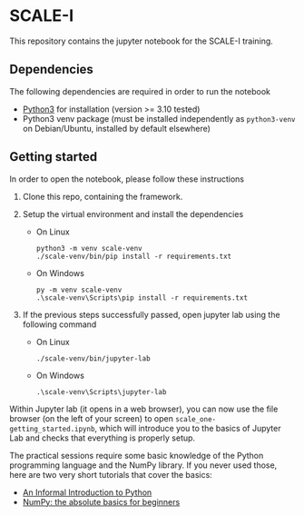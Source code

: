 # SCALE-I

This repository contains the jupyter notebook for the SCALE-I training.

## Dependencies

The following dependencies are required in order to run the notebook

+ [Python3](https://www.python.org/downloads/) for installation (version >= 3.10 tested)
+ Python3 venv package (must be installed independently as `python3-venv` on Debian/Ubuntu, installed by default elsewhere)

## Getting started

In order to open the notebook, please follow these instructions

1. Clone this repo, containing the framework.
1. Setup the virtual environment and install the dependencies

    + On Linux

        ```shell
        python3 -m venv scale-venv
        ./scale-venv/bin/pip install -r requirements.txt
        ```

    + On Windows 

        ```shell
        py -m venv scale-venv
        .\scale-venv\Scripts\pip install -r requirements.txt
        ```

1. If the previous steps successfully passed, open jupyter lab using the following command

    + On Linux

        ```shell
        ./scale-venv/bin/jupyter-lab
        ```

    + On Windows 

        ```shell
        .\scale-venv\Scripts\jupyter-lab
        ```

Within Jupyter lab (it opens in a web browser), you can now use the file browser (on the left of your screen) to open `scale_one-getting_started.ipynb`, which will introduce you to the basics of Jupyter Lab and checks that everything is properly setup.

The practical sessions require some basic knowledge of the Python programming
language and the NumPy library. If you never used those, here are two very
short tutorials that cover the basics:

- [An Informal Introduction to Python](https://docs.python.org/3/tutorial/introduction.html)
- [NumPy: the absolute basics for beginners](https://numpy.org/doc/stable/user/absolute_beginners.html)

